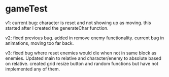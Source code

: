 # gameTest

v1: current bug: character is reset and not showing up as moving. this started after I created the generateChar function.

v2: fixed previous bug.
    added in remove enemy functionality.
    current bug in animations, moving too far back.

v3: fixed bug where reset enemies would die when not in same block as enemies.
    Updated main to relative and character/enemy to absolute based on relative.
    created grid resize button and random functions but have not implemented any of them.